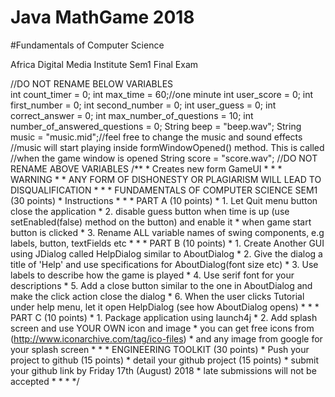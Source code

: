 # Java MathGame 2018
#Fundamentals of Computer Science

Africa Digital Media Institute Sem1 Final Exam


//DO NOT RENAME BELOW VARIABLES    
int count_timer = 0;
int max_time = 60;//one minute
int user_score = 0;
int first_number = 0;
int second_number = 0;
int user_guess = 0;
int correct_answer = 0;
int max_number_of_questions = 10;
int number_of_answered_questions = 0;
String beep = "beep.wav";
String music = "music.mid";//feel free to change the music and sound effects
//music will start playing inside formWindowOpened() method. This is called
//when the game window is opened
String score = "score.wav";
//DO NOT RENAME ABOVE VARIABLES 
    /**
     * Creates new form GameUI
     * 
     * 
     * WARNING
     * 
     * ANY FORM OF DISHONESTY OR PLAGIARISM WILL LEAD TO DISQUALIFICATION
     * 
     * 
     * FUNDAMENTALS OF COMPUTER SCIENCE SEM1 (30 points)
     * Instructions
     * 
     * 
     * PART A (10 points)
     * 1. Let Quit menu button close the application
     * 2. disable guess button when time is up (use setEnabled(false) method on the button) and enable it
     * when game start button is clicked
     * 3. Rename ALL variable names of swing components, e.g labels, button, textFields etc
     * 
     * 
     * PART B (10 points)
     * 1. Create Another GUI using JDialog called HelpDialog similar to AboutDialog
     * 2. Give the dialog a title of 'Help' and use specifications for AboutDialog(font size etc)
     * 3. Use labels to describe how the game is played
     * 4. Use serif font for your descriptions
     * 5. Add a close button similar to the one in AboutDialog and make the click action close the dialog
     * 6. When the user clicks Tutorial under help menu, let it open HelpDialog (see how AboutDialog opens)
     * 
     * 
     * PART C (10 points)
     * 1. Package application using launch4j
     * 2. Add splash screen and use YOUR OWN icon and image
     * you can get free icons from (http://www.iconarchive.com/tag/ico-files)
     * and any image from google for your splash screen
     * 
     * 
     * ENGINEERING TOOLKIT (30 points)
     * Push your project to github (15 points)
     * detail your github project (15 points)
     * submit your github link by Friday 17th (August) 2018
     * late submissions will not be accepted
     * 
     * 
     * 
     */

